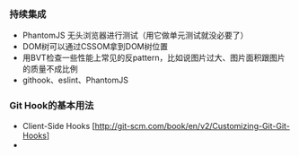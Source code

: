 ### 持续集成

- PhantomJS 无头浏览器进行测试（用它做单元测试就没必要了）
- DOM树可以通过CSSOM拿到DOM树位置
- 用BVT检查一些性能上常见的反pattern，比如说图片过大、图片面积跟图片的质量不成比例
- githook、eslint、PhantomJS

### Git Hook的基本用法

- Client-Side Hooks [http://git-scm.com/book/en/v2/Customizing-Git-Git-Hooks]
- 